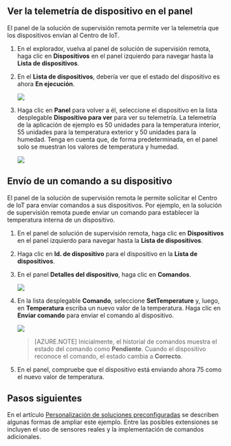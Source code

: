 ## Ver la telemetría de dispositivo en el panel

El panel de la solución de supervisión remota permite ver la telemetría que los dispositivos envían al Centro de IoT.

1. En el explorador, vuelva al panel de solución de supervisión remota, haga clic en **Dispositivos** en el panel izquierdo para navegar hasta la **Lista de dispositivos**.

2. En el **Lista de dispositivos**, debería ver que el estado del dispositivo es ahora **En ejecución**.

    ![][18]

3. Haga clic en **Panel** para volver a él, seleccione el dispositivo en la lista desplegable **Dispositivo para ver** para ver su telemetría. La telemetría de la aplicación de ejemplo es 50 unidades para la temperatura interior, 55 unidades para la temperatura exterior y 50 unidades para la humedad. Tenga en cuenta que, de forma predeterminada, en el panel solo se muestran los valores de temperatura y humedad.

    ![][img-telemetry]

## Envío de un comando a su dispositivo

El panel de la solución de supervisión remota le permite solicitar el Centro de IoT para enviar comandos a sus dispositivos. Por ejemplo, en la solución de supervisión remota puede enviar un comando para establecer la temperatura interna de un dispositivo.

1. En el panel de solución de supervisión remota, haga clic en **Dispositivos** en el panel izquierdo para navegar hasta la **Lista de dispositivos**.

2. Haga clic en **Id. de dispositivo** para el dispositivo en la **Lista de dispositivos**.

3. En el panel **Detalles del dispositivo**, haga clic en **Comandos**.

    ![][13]

4. En la lista desplegable **Comando**, seleccione **SetTemperature** y, luego, en **Temperatura** escriba un nuevo valor de la temperatura. Haga clic en **Enviar comando** para enviar el comando al dispositivo.

    ![][14]

    > [AZURE.NOTE] Inicialmente, el historial de comandos muestra el estado del comando como **Pendiente**. Cuando el dispositivo reconoce el comando, el estado cambia a **Correcto**.

5. En el panel, compruebe que el dispositivo está enviando ahora 75 como el nuevo valor de temperatura.

## Pasos siguientes

En el artículo [Personalización de soluciones preconfiguradas][lnk-customize] se describen algunas formas de ampliar este ejemplo. Entre las posibles extensiones se incluyen el uso de sensores reales y la implementación de comandos adicionales.

[13]: ./media/iot-suite-visualize-connecting/suite4.png
[14]: ./media/iot-suite-visualize-connecting/suite7-1.png
[18]: ./media/iot-suite-visualize-connecting/suite10.png
[img-telemetry]: ./media/iot-suite-visualize-connecting/telemetry.png
[lnk-customize]: ../articles/iot-suite/iot-suite-guidance-on-customizing-preconfigured-solutions.md
[lnk-dev-messaging]: ../articles/iot-hub/iot-hub-devguide.md#messaging

<!---HONumber=AcomDC_0211_2016-->